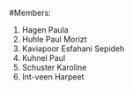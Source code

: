 #Members: 
1. Hagen Paula 
2. Huhle Paul Morizt  
3. Kaviapoor Esfahani Sepideh
4. Kuhnel Paul 
5. Schuster Karoline
6. Int-veen Harpeet 

